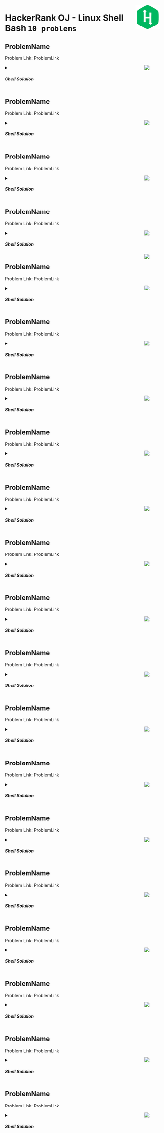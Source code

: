 <a href="/level-1/hackerrank/python/solutions/bash.md"><img align="right" width="80" src="/logos/hackerrank.png"></img></a>

# HackerRank OJ - Linux Shell <br> Bash `10 problems`

## ProblemName
Problem Link: ProblemLink

<a href="/level-1/hackerrank/linux-shell/solutions/bash.md"><img align="right" width="50" src="https://github.com/cs-MohamedAyman/cs-MohamedAyman/blob/main/repos-logos/shell.png"></img></a>
<details>
    <summary><h5>Shell Solution</h5></summary>

```shell

```

</details>

## ProblemName
Problem Link: ProblemLink

<a href="/level-1/hackerrank/linux-shell/solutions/bash.md"><img align="right" width="50" src="https://github.com/cs-MohamedAyman/cs-MohamedAyman/blob/main/repos-logos/shell.png"></img></a>
<details>
    <summary><h5>Shell Solution</h5></summary>

```shell

```

</details>

## ProblemName
Problem Link: ProblemLink

<a href="/level-1/hackerrank/linux-shell/solutions/bash.md"><img align="right" width="50" src="https://github.com/cs-MohamedAyman/cs-MohamedAyman/blob/main/repos-logos/shell.png"></img></a>
<details>
    <summary><h5>Shell Solution</h5></summary>

```shell

```

</details>

## ProblemName
Problem Link: ProblemLink

<a href="/level-1/hackerrank/linux-shell/solutions/bash.md"><img align="right" width="50" src="https://github.com/cs-MohamedAyman/cs-MohamedAyman/blob/main/repos-logos/shell.png"></img></a>
<details>
    <summary><h5>Shell Solution</h5></summary>

```shell

```

</details>
<a href="/level-1/hackerrank/linux-shell/solutions/bash.md"><img align="right" width="50" src="https://github.com/cs-MohamedAyman/cs-MohamedAyman/blob/main/repos-logos/cpp.png"></img></a>

## ProblemName
Problem Link: ProblemLink

<a href="/level-1/hackerrank/linux-shell/solutions/bash.md"><img align="right" width="50" src="https://github.com/cs-MohamedAyman/cs-MohamedAyman/blob/main/repos-logos/shell.png"></img></a>
<details>
    <summary><h5>Shell Solution</h5></summary>

```shell

```

</details>

## ProblemName
Problem Link: ProblemLink

<a href="/level-1/hackerrank/linux-shell/solutions/bash.md"><img align="right" width="50" src="https://github.com/cs-MohamedAyman/cs-MohamedAyman/blob/main/repos-logos/shell.png"></img></a>
<details>
    <summary><h5>Shell Solution</h5></summary>

```shell

```

</details>

## ProblemName
Problem Link: ProblemLink

<a href="/level-1/hackerrank/linux-shell/solutions/bash.md"><img align="right" width="50" src="https://github.com/cs-MohamedAyman/cs-MohamedAyman/blob/main/repos-logos/shell.png"></img></a>
<details>
    <summary><h5>Shell Solution</h5></summary>

```shell

```

</details>

## ProblemName
Problem Link: ProblemLink

<a href="/level-1/hackerrank/linux-shell/solutions/bash.md"><img align="right" width="50" src="https://github.com/cs-MohamedAyman/cs-MohamedAyman/blob/main/repos-logos/shell.png"></img></a>
<details>
    <summary><h5>Shell Solution</h5></summary>

```shell

```

</details>

## ProblemName
Problem Link: ProblemLink

<a href="/level-1/hackerrank/linux-shell/solutions/bash.md"><img align="right" width="50" src="https://github.com/cs-MohamedAyman/cs-MohamedAyman/blob/main/repos-logos/shell.png"></img></a>
<details>
    <summary><h5>Shell Solution</h5></summary>

```shell

```

</details>

## ProblemName
Problem Link: ProblemLink

<a href="/level-1/hackerrank/linux-shell/solutions/bash.md"><img align="right" width="50" src="https://github.com/cs-MohamedAyman/cs-MohamedAyman/blob/main/repos-logos/shell.png"></img></a>
<details>
    <summary><h5>Shell Solution</h5></summary>

```shell

```

</details>

## ProblemName
Problem Link: ProblemLink

<a href="/level-1/hackerrank/linux-shell/solutions/bash.md"><img align="right" width="50" src="https://github.com/cs-MohamedAyman/cs-MohamedAyman/blob/main/repos-logos/shell.png"></img></a>
<details>
    <summary><h5>Shell Solution</h5></summary>

```shell

```

</details>

## ProblemName
Problem Link: ProblemLink

<a href="/level-1/hackerrank/linux-shell/solutions/bash.md"><img align="right" width="50" src="https://github.com/cs-MohamedAyman/cs-MohamedAyman/blob/main/repos-logos/shell.png"></img></a>
<details>
    <summary><h5>Shell Solution</h5></summary>

```shell

```

</details>

## ProblemName
Problem Link: ProblemLink

<a href="/level-1/hackerrank/linux-shell/solutions/bash.md"><img align="right" width="50" src="https://github.com/cs-MohamedAyman/cs-MohamedAyman/blob/main/repos-logos/shell.png"></img></a>
<details>
    <summary><h5>Shell Solution</h5></summary>

```shell

```

</details>

## ProblemName
Problem Link: ProblemLink

<a href="/level-1/hackerrank/linux-shell/solutions/bash.md"><img align="right" width="50" src="https://github.com/cs-MohamedAyman/cs-MohamedAyman/blob/main/repos-logos/shell.png"></img></a>
<details>
    <summary><h5>Shell Solution</h5></summary>

```shell

```

</details>

## ProblemName
Problem Link: ProblemLink

<a href="/level-1/hackerrank/linux-shell/solutions/bash.md"><img align="right" width="50" src="https://github.com/cs-MohamedAyman/cs-MohamedAyman/blob/main/repos-logos/shell.png"></img></a>
<details>
    <summary><h5>Shell Solution</h5></summary>

```shell

```

</details>

## ProblemName
Problem Link: ProblemLink

<a href="/level-1/hackerrank/linux-shell/solutions/bash.md"><img align="right" width="50" src="https://github.com/cs-MohamedAyman/cs-MohamedAyman/blob/main/repos-logos/shell.png"></img></a>
<details>
    <summary><h5>Shell Solution</h5></summary>

```shell

```

</details>

## ProblemName
Problem Link: ProblemLink

<a href="/level-1/hackerrank/linux-shell/solutions/bash.md"><img align="right" width="50" src="https://github.com/cs-MohamedAyman/cs-MohamedAyman/blob/main/repos-logos/shell.png"></img></a>
<details>
    <summary><h5>Shell Solution</h5></summary>

```shell

```

</details>

## ProblemName
Problem Link: ProblemLink

<a href="/level-1/hackerrank/linux-shell/solutions/bash.md"><img align="right" width="50" src="https://github.com/cs-MohamedAyman/cs-MohamedAyman/blob/main/repos-logos/shell.png"></img></a>
<details>
    <summary><h5>Shell Solution</h5></summary>

```shell

```

</details>

## ProblemName
Problem Link: ProblemLink

<a href="/level-1/hackerrank/linux-shell/solutions/bash.md"><img align="right" width="50" src="https://github.com/cs-MohamedAyman/cs-MohamedAyman/blob/main/repos-logos/shell.png"></img></a>
<details>
    <summary><h5>Shell Solution</h5></summary>

```shell

```

</details>

## ProblemName
Problem Link: ProblemLink

<a href="/level-1/hackerrank/linux-shell/solutions/bash.md"><img align="right" width="50" src="https://github.com/cs-MohamedAyman/cs-MohamedAyman/blob/main/repos-logos/shell.png"></img></a>
<details>
    <summary><h5>Shell Solution</h5></summary>

```shell

```

</details>
